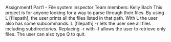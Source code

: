 Assignment1 Part1 - File system inspector
Team members: Kelly Bach
This project is for anyone looking for a way to parse through their files. By using L [filepath], the user prints all the files listed in that path. With L the user also has some subcommands. L [filepath] -r lets the user see all files including subdirectories. Replacing -r with -f allows the user to retrieve only files. The user can also type Q to quit.